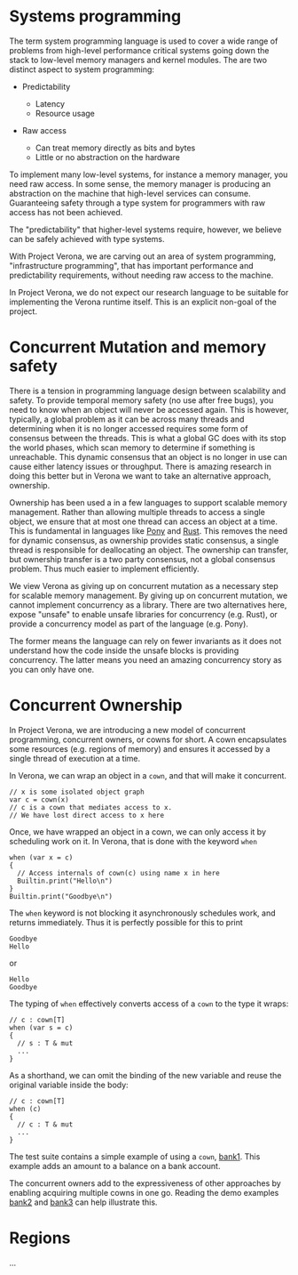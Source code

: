 # Systems programming

The term system programming language is used to cover a wide range of problems from high-level performance critical systems going down the stack to low-level memory managers and kernel modules.
The are two distinct aspect to system programming:

* Predictability
  - Latency
  - Resource usage

* Raw access 
  - Can treat memory directly as bits and bytes
  - Little or no abstraction on the hardware

To implement many low-level systems, for instance a memory manager, you need raw access.
In some sense, the memory manager is producing an abstraction on the machine that high-level services can consume.
Guaranteeing safety through a type system for programmers with raw access has not been achieved.

The "predictability" that higher-level systems require, however, we believe can be safely achieved with type systems.

With Project Verona, we are carving out an area of system programming, "infrastructure programming", that has important performance and predictability requirements, without needing raw access to the machine.

In Project Verona, we do not expect our research language to be suitable for implementing the Verona runtime itself.
This is an explicit non-goal of the project. 

# Concurrent Mutation and memory safety

There is a tension in programming language design between scalability and safety.
To provide temporal memory safety (no use after free bugs), you need to know when an object will never be accessed again.
This is however, typically, a global problem as it can be across many threads and determining when it is no longer accessed requires some form of consensus between the threads.
This is what a global GC does with its stop the world phases, which scan memory to determine if something is unreachable.
This dynamic consensus that an object is no longer in use can cause 
either latency issues or throughput.
There is amazing research in doing this better
but in Verona we want to take an alternative approach, ownership.

Ownership has been used a in a few languages to support scalable memory management.
Rather than allowing multiple threads to access a single object, we ensure that at most one thread can access an object at a time.
This is fundamental in languages like [Pony](github.com/ponylang/) and [Rust](https://www.rust-lang.org).
This removes the need for dynamic consensus, as ownership provides static consensus, a single thread is responsible for deallocating an object.
The ownership can transfer, but ownership transfer is a two party consensus, not a global consensus problem.
Thus much easier to implement efficiently.

We view Verona as giving up on concurrent mutation as a necessary step for scalable memory management.
By giving up on concurrent mutation, we cannot implement concurrency as a library.
There are two alternatives here, expose "unsafe" to enable unsafe libraries for concurrency (e.g. Rust), or provide a concurrency model as part of the language (e.g. Pony).

The former means the language can rely on fewer invariants as it does not understand how the code inside the unsafe blocks is providing concurrency.
The latter means you need an amazing concurrency story as you can only have one.


# Concurrent Ownership

In Project Verona, we are introducing a new model of concurrent programming, concurrent owners, or cowns for short.
A cown encapsulates some resources (e.g. regions of memory) and ensures it accessed by a single thread of execution at a time.

In Verona, we can wrap an object in a `cown`, and that will make it concurrent.
```
// x is some isolated object graph
var c = cown(x)
// c is a cown that mediates access to x.
// We have lost direct access to x here
```

Once, we have wrapped an object in a cown, we can only access it by scheduling work on it.
In Verona, that is done with the keyword `when`
```
when (var x = c)
{
  // Access internals of cown(c) using name x in here
  Builtin.print("Hello\n")
}
Builtin.print("Goodbye\n")
```
The `when` keyword is not blocking it asynchronously schedules work, and returns immediately.
Thus it is perfectly possible for this to print
```
Goodbye
Hello
```
or
```
Hello
Goodbye
```
The typing of `when` effectively converts access of a `cown` to the type it wraps:
```
// c : cown[T]
when (var s = c)
{
  // s : T & mut
  ...
}
```
As a shorthand, we can omit the binding of the new variable and reuse the original 
variable inside the body:
```
// c : cown[T]
when (c)
{
  // c : T & mut
  ...
}
```

The test suite contains a simple example of using a `cown`, [bank1](../testsuite/demo/run-pass/bank1.verona).
This example adds an amount to a balance on a bank account. 

The concurrent owners add to the expressiveness of other approaches by enabling acquiring multiple cowns in one go.
Reading the demo examples [bank2](../testsuite/demo/run-pass/bank2.verona) and [bank3](../testsuite/demo/run-pass/bank3.verona) can help illustrate this.



# Regions

...
